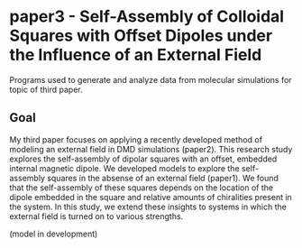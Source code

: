 # paper3 - Self-Assembly of Colloidal Squares with Offset Dipoles under the Influence of an External Field
Programs used to generate and analyze data from molecular simulations for topic of third paper.

## Goal
My third paper focuses on applying a recently developed method of modeling an external field in DMD simulations (paper2). This research study explores the self-assembly of dipolar squares with an offset, embedded internal magnetic dipole. We developed models to explore the self-assembly squares in the absense of an external field (paper1). We found that the self-assembly of these squares depends on the location of the dipole embedded in the square and relative amounts of chiralities present in the system. In this study, we extend these insights to systems in which the external field is turned on to various strengths.

(model in development)
